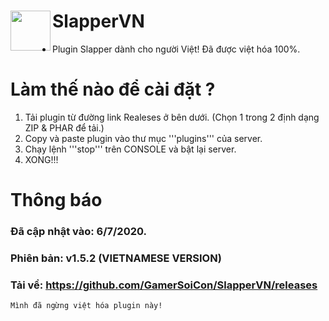 <h1>SlapperVN<img src="https://github.com/jojoe77777/Slapper/blob/master/icon.png" height="64" width="64" align="left"></img></h1>

+ Plugin Slapper dành cho người Việt! Đã được việt hóa 100%.

# Làm thế nào để cài đặt ?
1. Tải plugin từ đường link Realeses ở bên dưới. (Chọn 1 trong 2 định dạng ZIP & PHAR để tải.)
2. Copy và paste plugin vào thư mục '''plugins''' của server.
3. Chạy lệnh '''stop''' trên CONSOLE và bật lại server.
4. XONG!!!
# Thông báo
### Đã cập nhật vào: 6/7/2020.
### Phiên bản: v1.5.2 (VIETNAMESE VERSION)
### Tải về: https://github.com/GamerSoiCon/SlapperVN/releases
```Mình đã ngừng việt hóa plugin này!```
